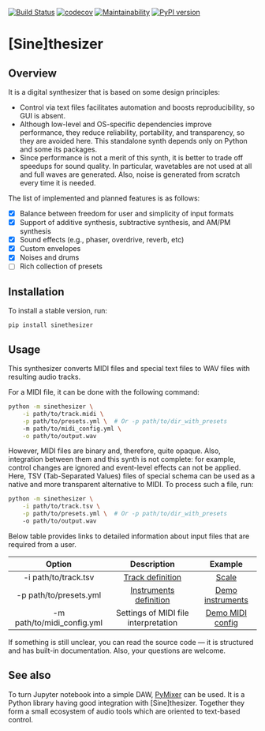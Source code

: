 [![Build Status](https://github.com/Nikolay-Lysenko/sinethesizer/actions/workflows/main.yml/badge.svg)](https://github.com/Nikolay-Lysenko/sinethesizer/actions/workflows/main.yml)
[![codecov](https://codecov.io/gh/Nikolay-Lysenko/sinethesizer/branch/master/graph/badge.svg)](https://codecov.io/gh/Nikolay-Lysenko/sinethesizer)
[![Maintainability](https://api.codeclimate.com/v1/badges/a43618b5f9454d01186c/maintainability)](https://codeclimate.com/github/Nikolay-Lysenko/sinethesizer/maintainability)
[![PyPI version](https://badge.fury.io/py/sinethesizer.svg)](https://badge.fury.io/py/sinethesizer)

# [Sine]thesizer

## Overview

It is a digital synthesizer that is based on some design principles:
* Control via text files facilitates automation and boosts reproducibility, so GUI is absent.
* Although low-level and OS-specific dependencies improve performance, they reduce reliability, portability, and transparency, so they are avoided here. This standalone synth depends only on Python and some its packages.
* Since performance is not a merit of this synth, it is better to trade off speedups for sound quality. In particular, wavetables are not used at all and full waves are generated. Also, noise is generated from scratch every time it is needed.

The list of implemented and planned features is as follows:
- [x] Balance between freedom for user and simplicity of input formats
- [x] Support of additive synthesis, subtractive synthesis, and AM/PM synthesis
- [x] Sound effects (e.g., phaser, overdrive, reverb, etc)
- [x] Custom envelopes
- [x] Noises and drums
- [ ] Rich collection of presets

## Installation

To install a stable version, run:
```
pip install sinethesizer
```

## Usage

This synthesizer converts MIDI files and special text files to WAV files with resulting audio tracks.

For a MIDI file, it can be done with the following command:
```bash
python -m sinethesizer \
    -i path/to/track.midi \
    -p path/to/presets.yml \  # Or -p path/to/dir_with_presets
    -m path/to/midi_config.yml \
    -o path/to/output.wav
```

However, MIDI files are binary and, therefore, quite opaque. Also, integration between them and this synth is not complete: for example, control changes are ignored and event-level effects can not be applied. Here, TSV (Tab-Separated Values) files of special schema can be used as a native and more transparent alternative to MIDI. To process such a file, run:
```bash
python -m sinethesizer \
    -i path/to/track.tsv \
    -p path/to/presets.yml \  # Or -p path/to/dir_with_presets
    -o path/to/output.wav
```

Below table provides links to detailed information about input files that are required from a user.

|           Option           |                                                    Description                                                     |                                                    Example                                                    |
|:--------------------------:|:------------------------------------------------------------------------------------------------------------------:|:-------------------------------------------------------------------------------------------------------------:|
|    -i path/to/track.tsv    |      [Track definition](https://github.com/Nikolay-Lysenko/sinethesizer/blob/master/docs/track_definition.md)      |         [Scale](https://github.com/Nikolay-Lysenko/sinethesizer/blob/master/docs/examples/scale.tsv)          |
|   -p path/to/presets.yml   | [Instruments definition](https://github.com/Nikolay-Lysenko/sinethesizer/blob/master/docs/instruments_creation.md) | [Demo instruments](https://github.com/Nikolay-Lysenko/sinethesizer/blob/master/docs/examples/instruments.yml) |
| -m path/to/midi_config.yml |                                        Settings of MIDI file interpretation                                        | [Demo MIDI config](https://github.com/Nikolay-Lysenko/sinethesizer/blob/master/docs/examples/midi_config.yml) |

If something is still unclear, you can read the source code — it is structured and has built-in documentation. Also, your questions are welcome.

## See also

To turn Jupyter notebook into a simple DAW, [PyMixer](https://github.com/Nikolay-Lysenko/pymixer) can be used. It is a Python library having good integration with [Sine]thesizer. Together they form a small ecosystem of audio tools which are oriented to text-based control.
